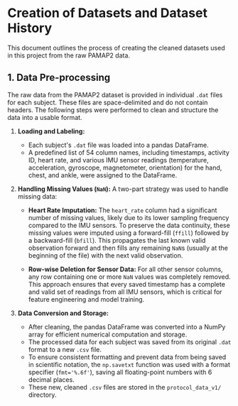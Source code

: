 # Creation of Datasets and Dataset History

This document outlines the process of creating the cleaned datasets used in this project from the raw PAMAP2 data.

## 1. Data Pre-processing

The raw data from the PAMAP2 dataset is provided in individual `.dat` files for each subject. These files are space-delimited and do not contain headers. The following steps were performed to clean and structure the data into a usable format.

1.  **Loading and Labeling:**
    *   Each subject's `.dat` file was loaded into a pandas DataFrame.
    *   A predefined list of 54 column names, including timestamps, activity ID, heart rate, and various IMU sensor readings (temperature, acceleration, gyroscope, magnetometer, orientation) for the hand, chest, and ankle, were assigned to the DataFrame.

2.  **Handling Missing Values (`NaN`):**
    A two-part strategy was used to handle missing data:

    *   **Heart Rate Imputation:** The `heart_rate` column had a significant number of missing values, likely due to its lower sampling frequency compared to the IMU sensors. To preserve the data continuity, these missing values were imputed using a forward-fill (`ffill`) followed by a backward-fill (`bfill`). This propagates the last known valid observation forward and then fills any remaining `NaN`s (usually at the beginning of the file) with the next valid observation.

    *   **Row-wise Deletion for Sensor Data:** For all other sensor columns, any row containing one or more `NaN` values was completely removed. This approach ensures that every saved timestamp has a complete and valid set of readings from all IMU sensors, which is critical for feature engineering and model training.

3.  **Data Conversion and Storage:**
    *   After cleaning, the pandas DataFrame was converted into a NumPy array for efficient numerical computation and storage.
    *   The processed data for each subject was saved from its original `.dat` format to a new `.csv` file.
    *   To ensure consistent formatting and prevent data from being saved in scientific notation, the `np.savetxt` function was used with a format specifier (`fmt='%.6f'`), saving all floating-point numbers with 6 decimal places.
    *   These new, cleaned `.csv` files are stored in the `protocol_data_v1/` directory.